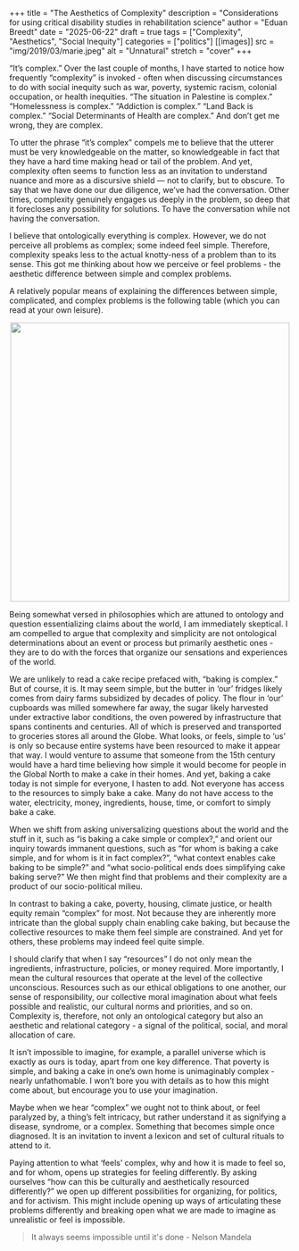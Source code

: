 +++
title = "The Aesthetics of Complexity"
description = "Considerations for using critical disability studies in rehabilitation science"
author = "Eduan Breedt"
date = "2025-06-22"
draft = true
tags = ["Complexity", "Aesthetics", "Social Inequity"]
categories = ["politics"]
[[images]]
  src = "img/2019/03/marie.jpeg"
  alt = "Unnatural"
  stretch = "cover"
+++

“It’s complex.”
Over the last couple of months, I have started to notice how frequently “complexity” is invoked - often when discussing circumstances 
to do with social inequity such as war, poverty, systemic racism, colonial occupation, or health inequities. “The situation in Palestine 
is complex.” “Homelessness is complex.” “Addiction is complex.” “Land Back is complex.” “Social Determinants of Health are complex.” 
And don’t get me wrong, they are complex.

To utter the phrase “it’s complex” compels me to believe that the utterer must be very knowledgeable on the matter, so knowledgeable in 
fact that they have a hard time making head or tail of the problem. And yet, complexity often seems to function less as an invitation to 
understand nuance and more as a discursive shield — not to clarify, but to obscure. To say that we have done our due diligence, we’ve had 
the conversation. Other times, complexity genuinely engages us deeply in the problem, so deep that it forecloses any possibility for 
solutions. To have the conversation while not having the conversation.

I believe that ontologically everything is complex. However, we do not perceive all problems as complex; some indeed feel simple. Therefore, 
complexity speaks less to the actual knotty-ness of a problem than to its sense. This got me thinking about how we perceive or feel 
problems - the aesthetic difference between simple and complex problems.

A relatively popular means of explaining the differences between simple, complicated, and complex problems is the following table
(which you can read at your own leisure).

<div style="text-align:center;">
<img  width="500px" src="/img/2019/03/simple_complicated_complex.jpg"  />
</div>

Being somewhat versed in philosophies which are attuned to ontology and question essentializing claims about the world, I am immediately 
skeptical. I am compelled to argue that complexity and simplicity are not ontological determinations about an event or process but primarily 
aesthetic ones - they are to do with the forces that organize our sensations and experiences of the world.

We are unlikely to read a cake recipe prefaced with, “baking is complex.” But of course, it is. It may seem simple, but the butter in ‘our’ 
fridges likely comes from dairy farms subsidized by decades of policy. The flour in ‘our’ cupboards was milled somewhere far away, the sugar 
likely  harvested under extractive labor conditions, the oven powered by infrastructure that spans continents and centuries. All of which is 
preserved and transported to groceries stores all around the Globe. What looks, or feels, simple to ‘us’ is only so because entire systems have 
been resourced to make it appear that way. I would venture to assume that someone from the 15th century would have a hard time believing how 
simple it would become for people in the Global North to make a cake in their homes. And yet, baking a cake today is not simple for everyone, 
I hasten to add. Not everyone has access to the resources to simply bake a cake. Many do not have access to the water, electricity, money, 
ingredients, house, time, or comfort to simply bake a cake.

When we shift from asking universalizing questions about the world and the stuff in it, such as “is baking a cake simple or complex?,” and 
orient our inquiry towards immanent questions, such as “for whom is baking a cake simple, and for whom is it in fact complex?”, “what context 
enables cake baking to be simple?” and “what socio-political ends does simplifying cake baking serve?” We then might find that problems and 
their complexity are a product of our socio-political milieu.

In contrast to baking a cake, poverty, housing, climate justice, or health equity remain “complex” for most. Not because they are inherently 
more intricate than the global supply chain enabling cake baking, but because the collective resources to make them feel simple are constrained.
And yet for others, these problems may indeed feel quite simple.

I should clarify that when I say “resources” I do not only mean the ingredients, infrastructure, policies, or money required. More importantly,
I mean the cultural resources that operate at the level of the collective unconscious. Resources such as our ethical obligations to one another, 
our sense of responsibility, our collective moral imagination about what feels possible and realistic, our cultural norms and priorities, and 
so on. Complexity is, therefore, not only an ontological category but also an aesthetic and relational category - a signal of the political, 
social, and moral allocation of care. 

It isn’t impossible to imagine, for example, a parallel universe which is exactly as ours is today, apart from one key difference. That poverty 
is simple, and baking a cake in one’s own home is unimaginably complex - nearly unfathomable. I won’t bore you with details as to how this might 
come about, but encourage you to use your imagination.

Maybe when we hear “complex” we ought not to think about, or feel paralyzed by, a thing’s felt intricacy, but rather understand it as signifying 
a disease, syndrome, or a complex. Something that becomes simple once diagnosed. It is an invitation to invent a lexicon and set of cultural 
rituals to attend to it.

Paying attention to what ‘feels’ complex, why and how it is made to feel so, and for whom, opens up strategies for feeling differently. By 
asking ourselves “how can this be culturally and aesthetically resourced differently?” we open up different possibilities for organizing, for 
politics, and for activism. This might include opening up ways of articulating these problems differently and breaking open what we are made to
imagine as unrealistic or feel is impossible.

>It always seems impossible until it's done - Nelson Mandela
